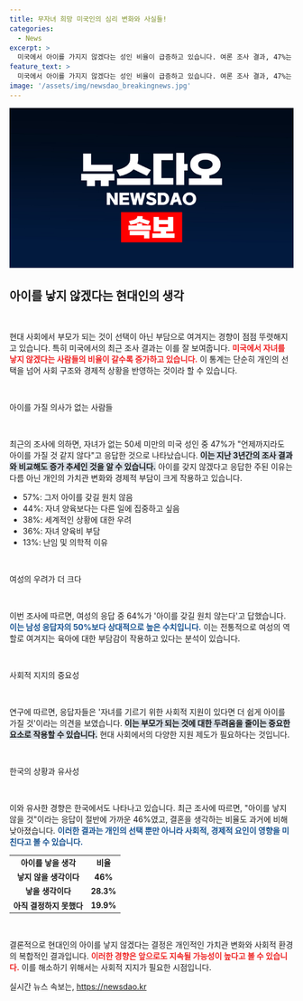 ```yaml
---
title: 무자녀 희망 미국인의 심리 변화와 사실들!
categories:
  - News
excerpt: >
  미국에서 아이를 가지지 않겠다는 성인 비율이 급증하고 있습니다. 여론 조사 결과, 47%는 언제까지라도 아이를 가질 것 같지 않다고 답했으며, 여성의 경우 이 비율이 64%에 달했습니다. 경제적 문제와 사회적 우려가 그 배경에 놓여 있습니다.
feature_text: >
  미국에서 아이를 가지지 않겠다는 성인 비율이 급증하고 있습니다. 여론 조사 결과, 47%는 언제까지라도 아이를 가질 것 같지 않다고 답했으며, 여성의 경우 이 비율이 64%에 달했습니다. 경제적 문제와 사회적 우려가 그 배경에 놓여 있습니다.
image: '/assets/img/newsdao_breakingnews.jpg'
---
```


<p><img src="/assets/img/newsdao_breakingnews.jpg" alt="ontimetimes 속보" /></p>

<h2 data-ke-size="size26">아이를 낳지 않겠다는 현대인의 생각</h2>

<p data-ke-size="size16">&nbsp;</p>

<p>현대 사회에서 부모가 되는 것이 선택이 아닌 부담으로 여겨지는 경향이 점점 뚜렷해지고 있습니다. 특히 미국에서의 최근 조사 결과는 이를 잘 보여줍니다. <b><span style="color: #ee2323;">미국에서 자녀를 낳지 않겠다는 사람들의 비율이 갈수록 증가하고 있습니다.</span></b> 이 통계는 단순히 개인의 선택을 넘어 사회 구조와 경제적 상황을 반영하는 것이라 할 수 있습니다.</p>

<p data-ke-size="size16">&nbsp;</p>

<p>아이를 가질 의사가 없는 사람들</p>

<p data-ke-size="size16">&nbsp;</p>

<p>최근의 조사에 의하면, 자녀가 없는 50세 미만의 미국 성인 중 47%가 "언제까지라도 아이를 가질 것 같지 않다"고 응답한 것으로 나타났습니다. <b><span style="background-color: #21538527;">이는 지난 3년간의 조사 결과와 비교해도 증가 추세인 것을 알 수 있습니다.</span></b> 아이를 갖지 않겠다고 응답한 주된 이유는 다름 아닌 개인의 가치관 변화와 경제적 부담이 크게 작용하고 있습니다. </p>

<ul>
  <li>57%: 그저 아이를 갖길 원치 않음</li>
  <li>44%: 자녀 양육보다는 다른 일에 집중하고 싶음</li>
  <li>38%: 세계적인 상황에 대한 우려</li>
  <li>36%: 자녀 양육비 부담</li>
  <li>13%: 난임 및 의학적 이유</li>
</ul>

<p data-ke-size="size16">&nbsp;</p>

<p>여성의 우려가 더 크다</p>

<p data-ke-size="size16">&nbsp;</p>

<p>이번 조사에 따르면, 여성의 응답 중 64%가 '아이를 갖길 원치 않는다'고 답했습니다. <b><span style="color: #1a5490;">이는 남성 응답자의 50%보다 상대적으로 높은 수치입니다.</span></b> 이는 전통적으로 여성의 역할로 여겨지는 육아에 대한 부담감이 작용하고 있다는 분석이 있습니다.</p>

<p data-ke-size="size16">&nbsp;</p>

<p>사회적 지지의 중요성</p>

<p data-ke-size="size16">&nbsp;</p>

<p>연구에 따르면, 응답자들은 '자녀를 기르기 위한 사회적 지원이 있다면 더 쉽게 아이를 가질 것'이라는 의견을 보였습니다. <b><span style="background-color: #21538527;">이는 부모가 되는 것에 대한 두려움을 줄이는 중요한 요소로 작용할 수 있습니다.</span></b> 현대 사회에서의 다양한 지원 제도가 필요하다는 것입니다.</p>

<p data-ke-size="size16">&nbsp;</p>

<p>한국의 상황과 유사성</p>

<p data-ke-size="size16">&nbsp;</p>

<p>이와 유사한 경향은 한국에서도 나타나고 있습니다. 최근 조사에 따르면, "아이를 낳지 않을 것"이라는 응답이 절반에 가까운 46%였고, 결혼을 생각하는 비율도 과거에 비해 낮아졌습니다. <b><span style="color: #1a5490;">이러한 결과는 개인의 선택 뿐만 아니라 사회적, 경제적 요인이 영향을 미친다고 볼 수 있습니다.</span></b></p>

<table style="width: 100%;">
  <tr>
    <td style="text-align: center; height: 17px;"><b>아이를 낳을 생각</b></td>
    <td style="text-align: center; height: 17px;"><b>비율</b></td>
  </tr>
  <tr>
    <td style="text-align: center; height: 17px;"><b>낳지 않을 생각이다</b></td>
    <td style="text-align: center; height: 17px;"><b>46%</b></td>
  </tr>
  <tr>
    <td style="text-align: center; height: 17px;"><b>낳을 생각이다</b></td>
    <td style="text-align: center; height: 17px;"><b>28.3%</b></td>
  </tr>
  <tr>
    <td style="text-align: center; height: 17px;"><b>아직 결정하지 못했다</b></td>
    <td style="text-align: center; height: 17px;"><b>19.9%</b></td>
  </tr>
</table>

<p data-ke-size="size16">&nbsp;</p>

<p>결론적으로 현대인의 아이를 낳지 않겠다는 결정은 개인적인 가치관 변화와 사회적 환경의 복합적인 결과입니다. <b><span style="color: #ee2323;">이러한 경향은 앞으로도 지속될 가능성이 높다고 볼 수 있습니다.</span></b> 이를 해소하기 위해서는 사회적 지지가 필요한 시점입니다.</p>
실시간 뉴스 속보는, <a href="https://newsdao.kr" rel="dofollow">https://newsdao.kr</a>



